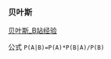 ### 贝叶斯

[贝叶斯_B站经验](https://www.bilibili.com/video/BV1a4411B7B4?spm_id_from=333.337.search-card.all.click&vd_source=a918ab8fce45196aa5a234cfe61e5815)

公式  `P(A|B)=P(A)*P(B|A)/P(B)`